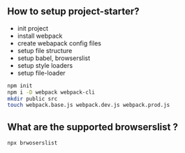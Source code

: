 ## How to setup project-starter?

- init project
- install webpack
- create webapack config files
- setup file structure
- setup babel, browserslist
- setup style loaders
- setup file-loader

```sh
npm init
npm i -D webpack webpack-cli
mkdir public src
touch webpack.base.js webpack.dev.js webpack.prod.js
```

## What are the supported browserslist ?

```
npx brwoserslist
```
